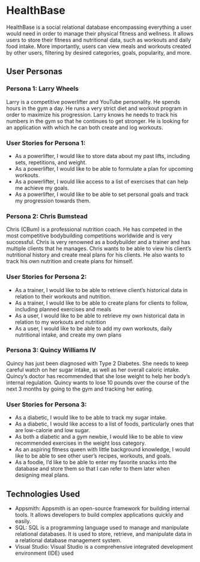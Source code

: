 # HealthBase

HealthBase is a social relational database encompassing everything a user would need in order to manage their physical fitness and wellness. It allows users to store their fitness and nutritional data, such as workouts and daily food intake. More importantly, users can view meals and workouts created by other users, filtering by desired categories, goals, popularity, and more.

## User Personas

### Persona 1: Larry Wheels

Larry is a competitive powerlifter and YouTube personality. He spends hours in the gym a day. He runs a very strict diet and workout program in order to maximize his progression. Larry knows he needs to track his numbers in the gym so that he continues to get stronger. He is looking for an application with which he can both create and log workouts.

### User Stories for Persona 1:

- As a powerlifter, I would like to store data about my past lifts, including sets, repetitions, and weight.
- As a powerlifter, I would like to be able to formulate a plan for upcoming workouts.
- As a powerlifter, I would like access to a list of exercises that can help me achieve my goals.
- As a powerlifter, I would like to be able to set personal goals and track my progression towards them.

### Persona 2: Chris Bumstead

Chris (CBum) is a professional nutrition coach. He has competed in the most competitive bodybuilding competitions worldwide and is very successful. Chris is very renowned as a bodybuilder and a trainer and has multiple clients that he manages. Chris wants to be able to view his client’s nutritional history and create meal plans for his clients. He also wants to track his own nutrition and create plans for himself.

### User Stories for Persona 2:

- As a trainer, I would like to be able to retrieve client’s historical data in relation to their workouts and nutrition.
- As a trainer, I would like to be able to create plans for clients to follow, including planned exercises and meals
- As a user, I would like to be able to retrieve my own historical data in relation to my workouts and nutrition
- As a user, I would like to be able to add my own workouts, daily nutritional intake, and create my own plans

### Persona 3: Quincy Williams IV

Quincy has just been diagnosed with Type 2 Diabetes. She needs to keep careful watch on her sugar intake, as well as her overall caloric intake. Quincy’s doctor has recommended that she lose weight to help her body’s internal regulation. Quincy wants to lose 10 pounds over the course of the next 3 months by going to the gym and tracking her eating.

### User Stories for Persona 3:

- As a diabetic, I would like to be able to track my sugar intake.
- As a diabetic, I would like access to a list of foods, particularly ones that are low-calorie and low sugar.
- As both a diabetic and a gym newbie, I would like to be able to view recommended exercises in the weight loss category.
- As an aspiring fitness queen with little background knowledge, I would like to be able to see other user’s recipes, workouts, and goals.
- As a foodie, I’d like to be able to enter my favorite snacks into the database and store them so that I can refer to them later when designing meal plans.

## Technologies Used

- Appsmith: Appsmith is an open-source framework for building internal tools. It allows developers to build complex applications quickly and easily.
- SQL: SQL is a programming language used to manage and manipulate relational databases. It is used to store, retrieve, and manipulate data in a relational database management system.
- Visual Studio: Visual Studio is a comprehensive integrated development environment (IDE) used
